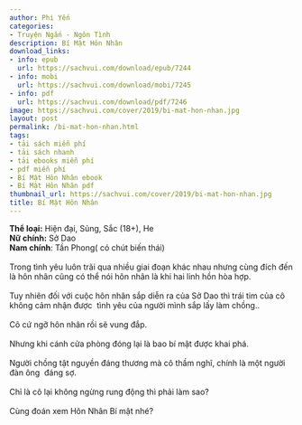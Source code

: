 ```yaml
---
author: Phi Yến
categories:
- Truyện Ngắn - Ngôn Tình
description: Bí Mật Hôn Nhân
download_links:
- info: epub
  url: https://sachvui.com/download/epub/7244
- info: mobi
  url: https://sachvui.com/download/mobi/7245
- info: pdf
  url: https://sachvui.com/download/pdf/7246
image: https://sachvui.com/cover/2019/bi-mat-hon-nhan.jpg
layout: post
permalink: /bi-mat-hon-nhan.html
tags:
- tải sách miễn phí
- tải sách nhanh
- tải ebooks miễn phí
- pdf miễn phí
- Bí Mật Hôn Nhân ebook
- Bí Mật Hôn Nhân pdf
thumbnail_url: https://sachvui.com/cover/2019/bi-mat-hon-nhan.jpg
title: Bí Mật Hôn Nhân
---
```


 <div class="item-desc text-justify"> <p><strong>Thể loại:</strong> Hiện đại, Sủng, Sắc (18+), He <br><strong>Nữ chính:</strong> Sở Dao <br><strong>Nam chính</strong>: Tần Phong( có chút biến thái) <br><br>Trong tình yêu luôn trãi qua nhiều giai đoạn khác nhau nhưng cùng đích đến là hôn nhân cũng có thể nói hôn nhân là khi hai linh hồn hòa hợp.<br><br>Tuy nhiên đối với cuộc hôn nhân sắp diễn ra của Sở Dao thì trái tim của cô không cảm nhận được  tình yêu của người mình sắp lấy làm chồng..<br><br>Cô cứ ngỡ hôn nhân rồi sẽ vung đắp.<br><br>Nhưng khi cánh cửa phòng đóng lại là bao bí mật được khai phá.<br><br>Người chồng tật nguyền đáng thương mà cô thầm nghĩ, chính là một người đàn ông  đáng sợ.<br><br>Chỉ là cô lại không ngừng rung động thì phải làm sao?<br><br>Cùng đoán xem Hôn Nhân Bí mật nhé?</p> </div>